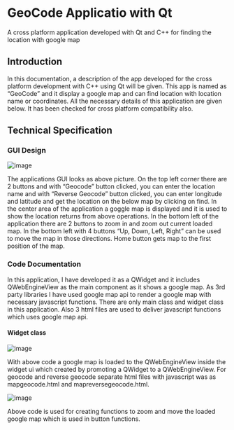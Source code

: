 # GeoCode Applicatio with Qt

A cross platform application developed with Qt and C++ for finding the location with google map

## Introduction
In this documentation, a description of the app developed for the cross platform development with C++ using Qt will be given. This app is named as “GeoCode” and it display a google map and can find location with location name or coordinates. All the necessary details of this application are given below. It has been checked for cross platform compatibility also.

## Technical Specification

### GUI Design

![image](https://github.com/UdaraBGAkila/GeoCodeQt/assets/22652266/3f1140ca-ed2d-42c3-ab7f-852c546dda26)

The applications GUI looks as above picture. On the top left corner there are 2 buttons and with “Geocode” button clicked, you can enter the location name and with “Reverse Geocode” button clicked, you can enter longitude and latitude and get the location on the below map by clicking on find.
In the center area of the application a goggle map is displayed and it is used to show the location returns from above operations.
In the bottom left of the application there are 2 buttons to zoom in and zoom out current loaded map. In the bottom left with 4 buttons “Up, Down, Left, Right” can be used to move the map in those directions. Home button gets map to the first position of the map.

### Code Documentation

In this application, I have developed it as a QWidget and it includes QWebEngineView as the main component as it shows a google map. As 3rd party libraries I have used google map api to render a google map with necessary javascript functions. There are only main class and widget class in this application. Also 3 html files are used to deliver javascript functions which uses google map api.

#### Widget class

![image](https://github.com/UdaraBGAkila/GeoCodeQt/assets/22652266/18fa291e-4e95-41a6-b80c-35659a1b002e)

With above code a google map is loaded to the QWebEngineView inside the widget ui which created by promoting a QWidget to a QWebEngineView.
For geocode and reverse geocode separate html files with javascript was as mapgeocode.html and mapreversegeocode.html.

![image](https://github.com/UdaraBGAkila/GeoCodeQt/assets/22652266/120df7e1-a3ce-4d23-962b-2c811048563b)

Above code is used for creating functions to zoom and move the loaded google map which is used in button functions.
